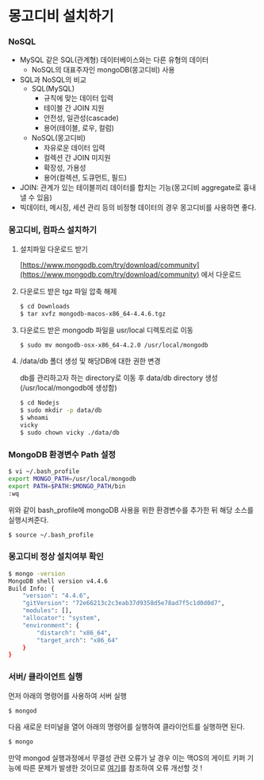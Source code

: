﻿# 몽고디비 설치하기

### NoSQL

- MySQL 같은 SQL(관계형) 데이터베이스와는 다른 유형의 데이터
  - NoSQL의 대표주자인 mongoDB(몽고디비) 사용
- SQL과 NoSQL의 비교
  - SQL(MySQL)
    - 규칙에 맞는 데이터 입력
    - 테이블 간 JOIN 지원
    - 안전성, 일관성(cascade)
    - 용어(테이블, 로우, 컬럼)
  - NoSQL(몽고디비)
    - 자유로운 데이터 입력
    - 컬렉션 간 JOIN 미지원
    - 확장성, 가용성
    - 용어(컬렉션, 도큐먼트, 필드)
- JOIN: 관계가 있는 테이블끼리 데이터를 합치는 기능(몽고디비 aggregate로 흉내낼 수 있음)
- 빅데이터, 메시징, 세션 관리 등의 비정형 데이터의 경우 몽고디비를 사용하면 좋다.

### 몽고디비, 컴파스 설치하기

1. 설치파일 다운로드 받기

   [https://www.mongodb.com/try/download/community](https://www.mongodb.com/try/download/community) 에서 다운로드

2. 다운로드 받은 tgz 파일 압축 해제

   ```bash
   $ cd Downloads
   $ tar xvfz mongodb-macos-x86_64-4.4.6.tgz
   ```

3. 다운로드 받은 mongodb 파일을 usr/local 디렉토리로 이동

   ```bash
   $ sudo mv mongodb-osx-x86_64-4.2.0 /usr/local/mongodb
   ```

4. /data/db 폴더 생성 및 해당DB에 대한 권한 변경

   db를 관리하고자 하는 directory로 이동 후 data/db directory 생성
   (/usr/local/mongodb에 생성함)

   ```bash
   $ cd Nodejs
   $ sudo mkdir -p data/db
   $ whoami
   vicky
   $ sudo chown vicky ./data/db
   ```

### MongoDB 환경변수 Path 설정

```bash
$ vi ~/.bash_profile
export MONGO_PATH=/usr/local/mongodb
export PATH=$PATH:$MONGO_PATH/bin
:wq
```

위와 같이 bash_profile에 mongoDB 사용을 위한 환경변수를 추가한 뒤 해당 소스를 실행시켜준다.

```bash
$ source ~/.bash_profile
```

### 몽고디비 정상 설치여부 확인

```bash
$ mongo -version
MongoDB shell version v4.4.6
Build Info: {
    "version": "4.4.6",
    "gitVersion": "72e66213c2c3eab37d9358d5e78ad7f5c1d0d0d7",
    "modules": [],
    "allocator": "system",
    "environment": {
        "distarch": "x86_64",
        "target_arch": "x86_64"
    }
}
```

### 서버/ 클라이언트 실행

먼저 아래의 명령어를 사용하여 서버 실행

```bash
$ mongod
```

다음 새로운 터미널을 열어 아래의 명령어를 실행하여 클라이언트를 실행하면 된다.

```bash
$ mongo
```

만약 mongod 실행과정에서 무결성 관련 오류가 날 경우 이는 맥OS의 게이트 키퍼 기능에 따른 문제가 발생한 것이므로 [여기](https://somjang.tistory.com/entry/Mac-OSX%EB%AC%B4%EA%B2%B0%EC%84%B1%EC%9D%84-%ED%99%95%EC%9D%B8%ED%95%A0-%EC%88%98-%EC%97%86%EA%B8%B0-%EB%95%8C%EB%AC%B8%EC%97%90mongod%EC%9D%84%EB%A5%BC-%EC%97%B4-%EC%88%98-%EC%97%86%EC%8A%B5%EB%8B%88%EB%8B%A4)를 참조하여 오류 개선할 것 !
